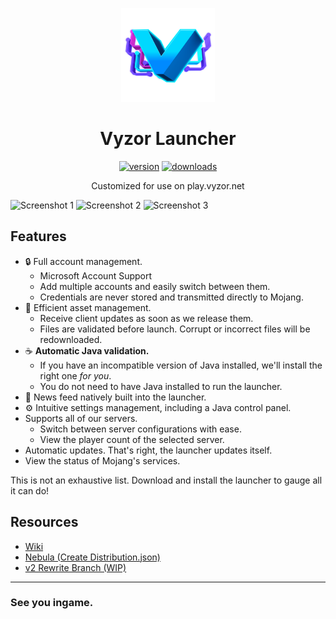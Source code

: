 <p align="center"><img src="./app/assets/images/SealCircle.png" width="150px" height="150px" alt="aventium softworks"></p>

<h1 align="center">Vyzor Launcher</h1>

[<p align="center"><img src="https://img.shields.io/github/v/release/drqko/vyzor-launcher?style=for-the-badge" alt="version">](https://travis-ci.org/drqko/Vyzor-Launcher) [<img src="https://img.shields.io/github/downloads/drqko/Vyzor-Launcher/total.svg?style=for-the-badge" alt="downloads">](https://github.com/drqko/Vyzor-Launcher/releases)

<p align="center">Customized for use on play.vyzor.net</p>

![Screenshot 1](https://cdn.discordapp.com/attachments/192840809085796353/837226605688258570/1.png)
![Screenshot 2](https://imgur.com/a/cGcBdyq)
![Screenshot 3](https://cdn.discordapp.com/attachments/192840809085796353/837226407959592970/unknown.png)

## Features

* 🔒 Full account management.
  * Microsoft Account Support
  * Add multiple accounts and easily switch between them.
  * Credentials are never stored and transmitted directly to Mojang.
* 📂 Efficient asset management.
  * Receive client updates as soon as we release them.
  * Files are validated before launch. Corrupt or incorrect files will be redownloaded.
* ☕ **Automatic Java validation.**
  * If you have an incompatible version of Java installed, we'll install the right one *for you*.
  * You do not need to have Java installed to run the launcher.
* 📰 News feed natively built into the launcher.
* ⚙️ Intuitive settings management, including a Java control panel.
* Supports all of our servers.
  * Switch between server configurations with ease.
  * View the player count of the selected server.
* Automatic updates. That's right, the launcher updates itself.
*  View the status of Mojang's services.

This is not an exhaustive list. Download and install the launcher to gauge all it can do!


## Resources

* [Wiki][wiki]
* [Nebula (Create Distribution.json)][nebula]
* [v2 Rewrite Branch (WIP)][v2branch]

---

### See you ingame.


[nodejs]: https://nodejs.org/en/ 'Node.js'
[vscode]: https://code.visualstudio.com/ 'Visual Studio Code'
[mainprocess]: https://electronjs.org/docs/tutorial/application-architecture#main-and-renderer-processes 'Main Process'
[rendererprocess]: https://electronjs.org/docs/tutorial/application-architecture#main-and-renderer-processes 'Renderer Process'
[chromedebugger]: https://marketplace.visualstudio.com/items?itemName=msjsdiag.debugger-for-chrome 'Debugger for Chrome'
[discord]: https://discord.gg/zNWUXdt 'Discord'
[wiki]: https://github.com/dscalzi/HeliosLauncher/wiki 'wiki'
[nebula]: https://github.com/dscalzi/Nebula 'dscalzi/Nebula'
[v2branch]: https://github.com/dscalzi/HeliosLauncher/tree/ts-refactor 'v2 branch'
